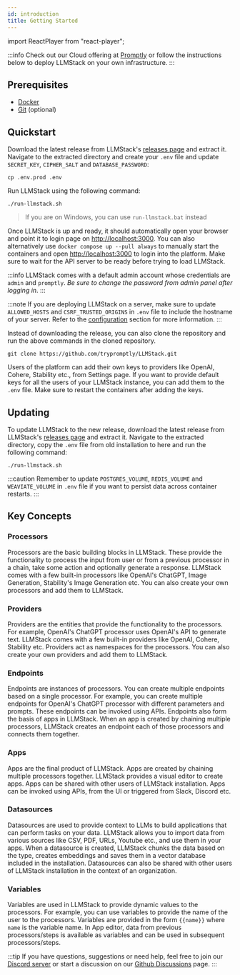 ```yaml
---
id: introduction
title: Getting Started
---
```


import ReactPlayer from "react-player";

:::info
Check out our Cloud offering at [Promptly](https://trypromptly.com) or follow the instructions below to deploy LLMStack on your own infrastructure.
:::

## Prerequisites

- [Docker](https://docs.docker.com/engine/install/)
- [Git](https://git-scm.com/downloads) (optional)

## Quickstart

Download the latest release from LLMStack's [releases page](https://github.com/trypromptly/LLMStack/releases) and extract it. Navigate to the extracted directory and create your `.env` file and update `SECRET_KEY`, `CIPHER_SALT` and `DATABASE_PASSWORD`:

```
cp .env.prod .env
```

Run LLMStack using the following command:

```
./run-llmstack.sh
```

> If you are on Windows, you can use `run-llmstack.bat` instead

Once LLMStack is up and ready, it should automatically open your browser and point it to login page on [http://localhost:3000](http://localhost:3000). You can also alternatively use `docker compose up --pull always` to manually start the containers and open [http://localhost:3000](http://localhost:3000) to login into the platform. Make sure to wait for the API server to be ready before trying to load LLMStack.

:::info
LLMStack comes with a default admin account whose credentials are `admin` and `promptly`. _Be sure to change the password from admin panel after logging in_.
:::

<ReactPlayer
  playing
  controls
  url="/img/llmstack-demo.m4v"
  width="100%"
  height="100%"
  loop
/>

:::note
If you are deploying LLMStack on a server, make sure to update `ALLOWED_HOSTS` and `CSRF_TRUSTED_ORIGINS` in `.env` file to include the hostname of your server. Refer to the [configuration](config.md) section for more information.
:::

Instead of downloading the release, you can also clone the repository and run the above commands in the cloned repository.

```
git clone https://github.com/trypromptly/LLMStack.git
```

Users of the platform can add their own keys to providers like OpenAI, Cohere, Stability etc., from Settings page. If you want to provide default keys for all the users of your LLMStack instance, you can add them to the `.env` file. Make sure to restart the containers after adding the keys.

## Updating

To update LLMStack to the new release, download the latest release from LLMStack's [releases page](https://github.com/trypromptly/LLMStack/releases) and extract it. Navigate to the extracted directory, copy the `.env` file from old installation to here and run the following command:

```
./run-llmstack.sh
```

:::caution
Remember to update `POSTGRES_VOLUME`, `REDIS_VOLUME` and `WEAVIATE_VOLUME` in `.env` file if you want to persist data across container restarts.
:::

## Key Concepts

### Processors

Processors are the basic building blocks in LLMStack. These provide the functionality to process the input from user or from a previous processor in a chain, take some action and optionally generate a response. LLMStack comes with a few built-in processors like OpenAI's ChatGPT, Image Generation, Stability's Image Generation etc. You can also create your own processors and add them to LLMStack.

### Providers

Providers are the entities that provide the functionality to the processors. For example, OpenAI's ChatGPT processor uses OpenAI's API to generate text. LLMStack comes with a few built-in providers like OpenAI, Cohere, Stability etc. Providers act as namespaces for the processors. You can also create your own providers and add them to LLMStack.

### Endpoints

Endpoints are instances of processors. You can create multiple endpoints based on a single processor. For example, you can create multiple endpoints for OpenAI's ChatGPT processor with different parameters and prompts. These endpoints can be invoked using APIs. Endpoints also form the basis of apps in LLMStack. When an app is created by chaining multiple processors, LLMStack creates an endpoint each of those processors and connects them together.

### Apps

Apps are the final product of LLMStack. Apps are created by chaining multiple processors together. LLMStack provides a visual editor to create apps. Apps can be shared with other users of LLMStack installation. Apps can be invoked using APIs, from the UI or triggered from Slack, Discord etc.

### Datasources

Datasources are used to provide context to LLMs to build applications that can perform tasks on your data. LLMStack allows you to import data from various sources like CSV, PDF, URLs, Youtube etc., and use them in your apps. When a datasource is created, LLMStack chunks the data based on the type, creates embeddings and saves them in a vector database included in the installation. Datasources can also be shared with other users of LLMStack installation in the context of an organization.

### Variables

Variables are used in LLMStack to provide dynamic values to the processors. For example, you can use variables to provide the name of the user to the processors. Variables are provided in the form `{{name}}` where `name` is the variable name. In App editor, data from previous processors/steps is available as variables and can be used in subsequent processors/steps.

:::tip
If you have questions, suggestions or need help, feel free to join our [Discord server](https://discord.gg/3JsEzSXspJ) or start a discussion on our [Github Discussions](https://github.com/trypromptly/LLMStack/discussions) page.
:::
